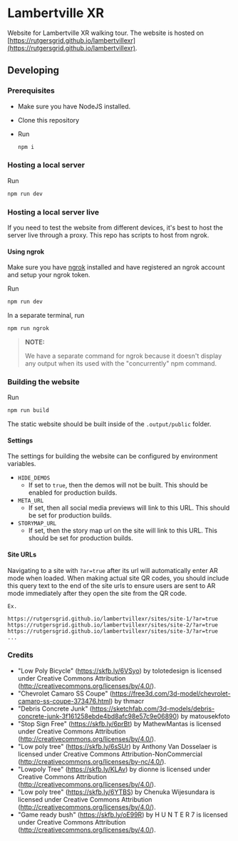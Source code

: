 # Lambertville XR

Website for Lambertville XR walking tour. The website is hosted on [https://rutgersgrid.github.io/lambertvillexr](https://rutgersgrid.github.io/lambertvillexr).

## Developing

### Prerequisites

- Make sure you have NodeJS installed.
- Clone this repository
- Run

  ```bash
  npm i
  ```

### Hosting a local server

Run

```bash
npm run dev
```

### Hosting a local server live

If you need to test the website from different devices, it's best to host the server live through a proxy. This repo has scripts to host from ngrok.

#### Using ngrok

Make sure you have [ngrok](https://ngrok.com/product) installed and have registered an ngrok account and setup your ngrok token.

Run

```bash
npm run dev
```

In a separate terminal, run

```bash
npm run ngrok
```

> **NOTE:**
>
> We have a separate command for ngrok because it doesn't display any output when its
> used with the "concurrently" npm command.

### Building the website

Run

```bash
npm run build
```

The static website should be built inside of the `.output/public` folder.

#### Settings

The settings for building the website can be configured by environment variables.

- `HIDE_DEMOS`
  - If set to `true`, then the demos will not be built. This should be enabled for production builds.
- `META_URL`
  - If set, then all social media previews will link to this URL. This should be set for production builds.
- `STORYMAP_URL`
  - If set, then the story map url on the site will link to this URL. This should be set for production builds.

#### Site URLs

Navigating to a site with `?ar=true` after its url will automatically enter AR mode when loaded. When making actual site QR codes, you should include this query text to the end of the site urls to ensure users are sent to AR mode immediately after they open the site from the QR code.

```
Ex.

https://rutgersgrid.github.io/lambertvillexr/sites/site-1/?ar=true
https://rutgersgrid.github.io/lambertvillexr/sites/site-2/?ar=true
https://rutgersgrid.github.io/lambertvillexr/sites/site-3/?ar=true
...
```

### Credits

- "Low Poly Bicycle" (https://skfb.ly/6VSyo) by tolotedesign is licensed under Creative Commons Attribution (http://creativecommons.org/licenses/by/4.0/).
- "Chevrolet Camaro SS Coupe" (https://free3d.com/3d-model/chevrolet-camaro-ss-coupe-373476.html) by thmacr
- "Debris Concrete Junk" (https://sketchfab.com/3d-models/debris-concrete-junk-3f161258ebde4bd8afc98e57c9e06890) by matousekfoto
- "Stop Sign Free" (https://skfb.ly/6prBt) by MathewMantas is licensed under Creative Commons Attribution (http://creativecommons.org/licenses/by/4.0/).
- "Low poly tree" (https://skfb.ly/6sSUr) by Anthony Van Dosselaer is licensed under Creative Commons Attribution-NonCommercial (http://creativecommons.org/licenses/by-nc/4.0/).
- "Lowpoly Tree" (https://skfb.ly/KLAv) by dionne is licensed under Creative Commons Attribution (http://creativecommons.org/licenses/by/4.0/).
- "Low poly tree" (https://skfb.ly/6YTBS) by Chenuka Wijesundara is licensed under Creative Commons Attribution (http://creativecommons.org/licenses/by/4.0/).
- "Game ready bush" (https://skfb.ly/oE99R) by H U N T E R 7 is licensed under Creative Commons Attribution (http://creativecommons.org/licenses/by/4.0/).
